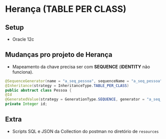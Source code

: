 # Herança (TABLE PER CLASS)

## Setup
- Oracle 12c

## Mudanças pro projeto de Herança

- Mapeamento da chave precisa ser com **SEQUENCE** (**IDENTITY** não funciona).

```java
@SequenceGenerator(name = "a_seq_pessoa", sequenceName = "a_seq_pessoa", allocationSize = 1)
@Inheritance(strategy = InheritanceType.TABLE_PER_CLASS)
public abstract class Pessoa {
@Id
@GeneratedValue(strategy = GenerationType.SEQUENCE, generator = "a_seq_pessoa")
private Integer id;

```

## Extra
- Scripts SQL e JSON da Collection do postman no diretório de `resources`
 